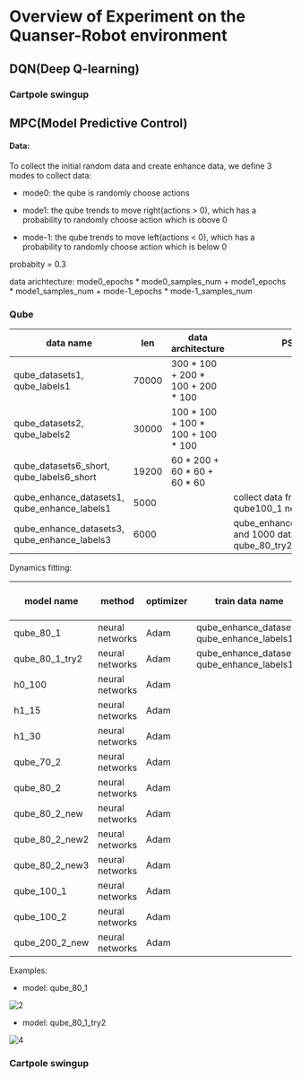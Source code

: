 # Overview of Experiment on the Quanser-Robot environment

## DQN(Deep Q-learning)

### Cartpole swingup





## MPC(Model Predictive Control)

#### Data:

To collect the initial random data and create enhance data, we define 3 modes to collect data:

+ mode0: the qube is randomly choose actions

+ mode1: the qube trends to move right(actions > 0), which has a probability to randomly choose action which is obove 0

+ mode-1: the qube trends to move left(actions < 0), which has a probability to randomly choose action which is below 0

 probabity = 0.3

 data arichtecture:  mode0_epochs * mode0_samples_num + mode1_epochs * mode1_samples_num + mode-1_epochs * mode-1_samples_num

### Qube



| data name |  len  | data architecture |  PS
|------|----------|-------------|------|
| qube_datasets1, qube_labels1  |  70000  | 300 * 100 + 200 * 100 + 200 * 100 |     |
| qube_datasets2, qube_labels2  |  30000 | 100 * 100 + 100 * 100 + 100 * 100 |    |
| qube_datasets6_short, qube_labels6_short  |  19200  | 60 * 200 + 60 * 60 + 60 * 60 |   |
| qube_enhance_datasets1, qube_enhance_labels1 |  5000  |    | collect data from the qube100_1 networks  |
| qube_enhance_datasets3, qube_enhance_labels3  |  6000  |     |  qube_enhance_datasets1 and 1000 data from qube_80_try2 model  |

Dynamics fitting:

| model name |  method  | optimizer | train data name | train data type  | model architecture |
|------|----------|-------------|-----------|---------|--:|
|  qube_80_1    | neural networks         |   Adam          | qube_enhance_dataset1, qube_enhance_labels1          | enhance data  |  7* 70* 70* 6
|  qube_80_1_try2    | neural networks         |   Adam          | qube_enhance_dataset1, qube_enhance_labels1          | enhance data  |  7 * 80 * 6
|  h0_100    | neural networks         |   Adam          |           |   | 4 * 100 * 3   |
| h1_15     | neural networks        |    Adam        |           |   | 4 * 15 *3
| h1_30     |  neural networks  |  Adam     |     | |  4 * 30 * 3
| qube_70_2     | neural networks   |  Adam     |   |   |  7 * 70 * 70 * 6
| qube_80_2    | neural networks   |  Adam     |  |    | 7 * 100 * 6
| qube_80_2_new    | neural networks   |  Adam     |  |    | 7 * 80 * 80 * 6
| qube_80_2_new2    | neural networks   |  Adam     |  |    | 7 * 300 * 300 * 6
| qube_80_2_new3    | neural networks   |  Adam     |  |    | 7 * 500 * 500 * 6
| qube_100_1     | neural networks   |  Adam     |  |    | 7 * 100 * 6
| qube_100_2     | neural networks   |  Adam     |    |  | 7 * 100 * 100 * 6
| qube_200_2_new     | neural networks   |  Adam     |  |    | 7 * 200 * 200 * 6


Examples:

+ model:  qube_80_1


![2](https://github.com/michaelliyunhao/images/blob/master/qube80_1.png)


+ model:  qube_80_1_try2

![4](https://github.com/michaelliyunhao/images/blob/master/qube_80_1_try2.png)

### Cartpole swingup
